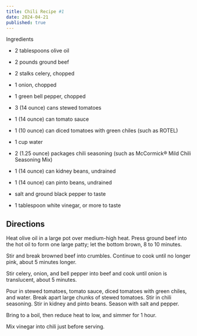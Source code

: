 ```yaml
---
title: Chili Recipe #1
date: 2024-04-21
published: true
---
```



Ingredients
* 2 tablespoons olive oil
* 2 pounds ground beef
* 2 stalks celery, chopped
* 1 onion, chopped
* 1 green bell pepper, chopped
* 3 (14 ounce) cans stewed tomatoes
* 1 (14 ounce) can tomato sauce
* 1 (10 ounce) can diced tomatoes with green chiles (such as ROTEL)
* 1 cup water
* 2 (1.25 ounce) packages chili seasoning (such as McCormick® Mild Chili Seasoning Mix)
* 1 (14 ounce) can kidney beans, undrained
* 1 (14 ounce) can pinto beans, undrained
* salt and ground black pepper to taste

* 1 tablespoon white vinegar, or more to taste

## Directions
Heat olive oil in a large pot over medium-high heat. Press ground beef into the hot oil to form one large patty; let the bottom brown, 8 to 10 minutes.

Stir and break browned beef into crumbles. Continue to cook until no longer pink, about 5 minutes longer.

Stir celery, onion, and bell pepper into beef and cook until onion is translucent, about 5 minutes.

Pour in stewed tomatoes, tomato sauce, diced tomatoes with green chiles, and water. Break apart large chunks of stewed tomatoes. Stir in chili seasoning. Stir in kidney and pinto beans. Season with salt and pepper.

Bring to a boil, then reduce heat to low, and simmer for 1 hour.

Mix vinegar into chili just before serving.
